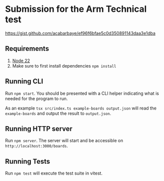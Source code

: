 # Submission for the Arm Technical test

https://gist.github.com/acabarbaye/ef96f6bfae5c0d350891143daa3e1dba

## Requirements

1. [Node 22](https://nodejs.org/en/download)
2. Make sure to first install dependencies `npm install`

## Running CLI

Run `npm start`. You should be presented with a CLI helper indicating what is needed for the program to run.

As an example `tsx src/index.ts example-boards output.json` will read the `example-boards` and output the result to `output.json`.

## Running HTTP server

Run `npm server`. The server will start and be accessible on `http://localhost:3000/boards`.

## Running Tests

Run `npm test` will execute the test suite in vitest.
